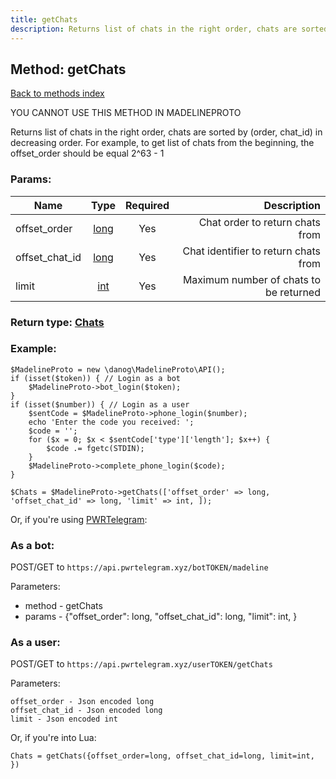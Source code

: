 ```yaml
---
title: getChats
description: Returns list of chats in the right order, chats are sorted by (order, chat_id) in decreasing order. For example, to get list of chats from the beginning, the offset_order should be equal 2^63 - 1
---
```

## Method: getChats  
[Back to methods index](index.md)


YOU CANNOT USE THIS METHOD IN MADELINEPROTO


Returns list of chats in the right order, chats are sorted by (order, chat_id) in decreasing order. For example, to get list of chats from the beginning, the offset_order should be equal 2^63 - 1

### Params:

| Name     |    Type       | Required | Description |
|----------|:-------------:|:--------:|------------:|
|offset\_order|[long](../types/long.md) | Yes|Chat order to return chats from|
|offset\_chat\_id|[long](../types/long.md) | Yes|Chat identifier to return chats from|
|limit|[int](../types/int.md) | Yes|Maximum number of chats to be returned|


### Return type: [Chats](../types/Chats.md)

### Example:


```
$MadelineProto = new \danog\MadelineProto\API();
if (isset($token)) { // Login as a bot
    $MadelineProto->bot_login($token);
}
if (isset($number)) { // Login as a user
    $sentCode = $MadelineProto->phone_login($number);
    echo 'Enter the code you received: ';
    $code = '';
    for ($x = 0; $x < $sentCode['type']['length']; $x++) {
        $code .= fgetc(STDIN);
    }
    $MadelineProto->complete_phone_login($code);
}

$Chats = $MadelineProto->getChats(['offset_order' => long, 'offset_chat_id' => long, 'limit' => int, ]);
```

Or, if you're using [PWRTelegram](https://pwrtelegram.xyz):

### As a bot:

POST/GET to `https://api.pwrtelegram.xyz/botTOKEN/madeline`

Parameters:

* method - getChats
* params - {"offset_order": long, "offset_chat_id": long, "limit": int, }



### As a user:

POST/GET to `https://api.pwrtelegram.xyz/userTOKEN/getChats`

Parameters:

```
offset_order - Json encoded long
offset_chat_id - Json encoded long
limit - Json encoded int

```

Or, if you're into Lua:

```
Chats = getChats({offset_order=long, offset_chat_id=long, limit=int, })
```

